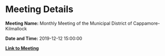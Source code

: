 # Meeting Details

**Meeting Name:** Monthly Meeting of the Municipal District of Cappamore-Kilmallock

**Date and Time:** 2019-12-12 15:00:00

**[Link to Meeting](https://www.limerick.ie/council/whats-on/monthly-meeting-municipal-district-cappamore-kilmallock-55)**

